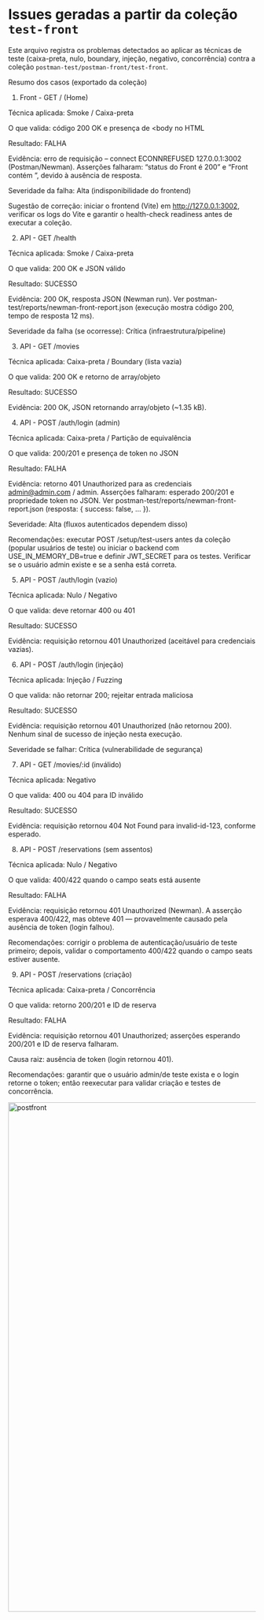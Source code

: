 
# Issues geradas a partir da coleção `test-front`

Este arquivo registra os problemas detectados ao aplicar as técnicas de teste (caixa-preta, nulo, boundary, injeção, negativo, concorrência) contra a coleção `postman-test/postman-front/test-front`.

Resumo dos casos (exportado da coleção)

1) Front - GET / (Home)

Técnica aplicada: Smoke / Caixa-preta

O que valida: código 200 OK e presença de <body no HTML

Resultado: FALHA

Evidência: erro de requisição – connect ECONNREFUSED 127.0.0.1:3002 (Postman/Newman). Asserções falharam: “status do Front é 200” e “Front contém <body>”, devido à ausência de resposta.

Severidade da falha: Alta (indisponibilidade do frontend)

Sugestão de correção: iniciar o frontend (Vite) em http://127.0.0.1:3002, verificar os logs do Vite e garantir o health-check readiness antes de executar a coleção.

2) API - GET /health

Técnica aplicada: Smoke / Caixa-preta

O que valida: 200 OK e JSON válido

Resultado: SUCESSO

Evidência: 200 OK, resposta JSON (Newman run). Ver postman-test/reports/newman-front-report.json (execução mostra código 200, tempo de resposta 12 ms).

Severidade da falha (se ocorresse): Crítica (infraestrutura/pipeline)

3) API - GET /movies

Técnica aplicada: Caixa-preta / Boundary (lista vazia)

O que valida: 200 OK e retorno de array/objeto

Resultado: SUCESSO

Evidência: 200 OK, JSON retornando array/objeto (~1.35 kB).

4) API - POST /auth/login (admin)

Técnica aplicada: Caixa-preta / Partição de equivalência

O que valida: 200/201 e presença de token no JSON

Resultado: FALHA

Evidência: retorno 401 Unauthorized para as credenciais admin@admin.com / admin. Asserções falharam: esperado 200/201 e propriedade token no JSON. Ver postman-test/reports/newman-front-report.json (resposta: { success: false, ... }).

Severidade: Alta (fluxos autenticados dependem disso)

Recomendações: executar POST /setup/test-users antes da coleção (popular usuários de teste) ou iniciar o backend com USE_IN_MEMORY_DB=true e definir JWT_SECRET para os testes. Verificar se o usuário admin existe e se a senha está correta.

5) API - POST /auth/login (vazio)

Técnica aplicada: Nulo / Negativo

O que valida: deve retornar 400 ou 401

Resultado: SUCESSO

Evidência: requisição retornou 401 Unauthorized (aceitável para credenciais vazias).

6) API - POST /auth/login (injeção)

Técnica aplicada: Injeção / Fuzzing

O que valida: não retornar 200; rejeitar entrada maliciosa

Resultado: SUCESSO

Evidência: requisição retornou 401 Unauthorized (não retornou 200). Nenhum sinal de sucesso de injeção nesta execução.

Severidade se falhar: Crítica (vulnerabilidade de segurança)

7) API - GET /movies/:id (inválido)

Técnica aplicada: Negativo

O que valida: 400 ou 404 para ID inválido

Resultado: SUCESSO

Evidência: requisição retornou 404 Not Found para invalid-id-123, conforme esperado.

8) API - POST /reservations (sem assentos)

Técnica aplicada: Nulo / Negativo

O que valida: 400/422 quando o campo seats está ausente

Resultado: FALHA

Evidência: requisição retornou 401 Unauthorized (Newman). A asserção esperava 400/422, mas obteve 401 — provavelmente causado pela ausência de token (login falhou).

Recomendações: corrigir o problema de autenticação/usuário de teste primeiro; depois, validar o comportamento 400/422 quando o campo seats estiver ausente.

9) API - POST /reservations (criação)

Técnica aplicada: Caixa-preta / Concorrência

O que valida: retorno 200/201 e ID de reserva

Resultado: FALHA

Evidência: requisição retornou 401 Unauthorized; asserções esperando 200/201 e ID de reserva falharam.

Causa raiz: ausência de token (login retornou 401).

Recomendações: garantir que o usuário admin/de teste exista e o login retorne o token; então reexecutar para validar criação e testes de concorrência.

<img width="1293" height="1034" alt="postfront" src="https://github.com/user-attachments/assets/31b9017b-85cc-4d4d-ac97-b731b384eaaa" />


